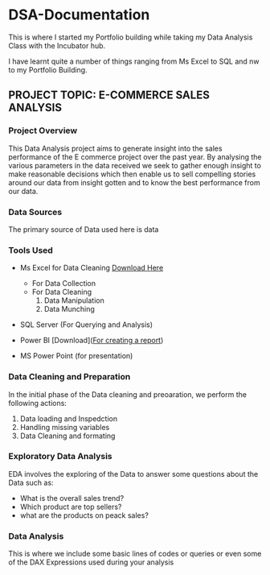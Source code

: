 # DSA-Documentation

 This is where I started my Portfolio building while taking my Data Analysis Class with the Incubator hub.
 
 I have learnt quite a number of things ranging from Ms Excel to SQL and nw to my Portfolio Building.

## PROJECT TOPIC: E-COMMERCE SALES ANALYSIS

### Project Overview
This Data Analysis project aims to generate insight into the sales performance of the E commerce project over the past year. By analysing the various parameters in the data received we seek to gather enough insight to make reasonable decisions which then enable us to sell compelling stories around our data from insight gotten and to know the best performance from our data.

### Data Sources
The primary source of Data used here is data
                                         
###  Tools Used
- Ms Excel for Data Cleaning [Download Here](http://www.microsoft)
     - For Data Collection
     - For Data Cleaning
        1. Data Manipulation
        2. Data Munching
      
- SQL Server (For Querying and Analysis)
- Power BI [Download]([For creating a report](https://www.microsoft.com/en-us/download/details.aspx?id=58494))
- MS Power Point (for presentation)

### Data Cleaning and Preparation

In the initial phase of the Data cleaning and preoaration, we perform the following actions:
1. Data loading and Inspedction
2. Handling missing variables
3. Data Cleaning and formating

### Exploratory Data Analysis
EDA involves the exploring of the Data to answer some questions about the Data such as:
- What is the overall sales trend?
- Which product are top sellers?
- what are the products on peack sales?

### Data Analysis

This is where we include some basic lines of codes or queries or even some of the DAX Expressions used during your analysis
